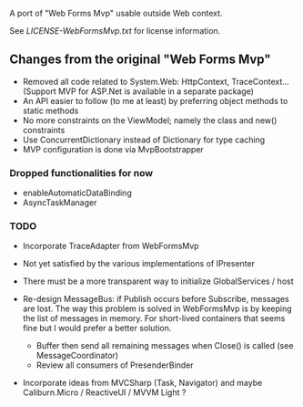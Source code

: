 ﻿
A port of "Web Forms Mvp" usable outside Web context. 

See _LICENSE-WebFormsMvp.txt_ for license information.

Changes from the original "Web Forms Mvp"
-----------------------------------------

- Removed all code related to System.Web: HttpContext, TraceContext...
  (Support MVP for ASP.Net is available in a separate package)
- An API easier to follow (to me at least) by preferring object methods to static methods
- No more constraints on the ViewModel; namely the class and new() constraints
- Use ConcurrentDictionary instead of Dictionary for type caching
- MVP configuration is done via MvpBootstrapper

### Dropped functionalities for now

- enableAutomaticDataBinding
- AsyncTaskManager

### TODO

- Incorporate TraceAdapter from WebFormsMvp

- Not yet satisfied by the various implementations of IPresenter

- There must be a more transparent way to initialize GlobalServices / host

- Re-design MessageBus: if Publish occurs before Subscribe, messages are lost. The way this problem
  is solved in WebFormsMvp is by keeping the list of messages in memory. For short-lived containers
  that seems fine but I would prefer a better solution.
  * Buffer then send all remaining messages when Close() is called (see MessageCoordinator)
  * Review all consumers of PresenderBinder

- Incorporate ideas from MVCSharp (Task, Navigator) and maybe Caliburn.Micro / ReactiveUI / MVVM Light ?

